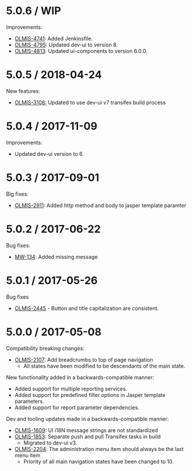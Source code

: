 5.0.6 / WIP
===========

Improvements:
* [OLMIS-4741](https://openlmis.atlassian.net/browse/OLMIS-4741): Added Jenkinsfile.
* [OLMIS-4795](https://openlmis.atlassian.net/browse/OLMIS-4795): Updated dev-ui to version 8.
* [OLMIS-4813](https://openlmis.atlassian.net/browse/OLMIS-4813): Updated ui-components to version 6.0.0.

5.0.5 / 2018-04-24
==================

New features:
* [OLMIS-3108:](https://openlmis.atlassian.net/browse/OLMIS-3108) Updated to use dev-ui v7 transifex build process

5.0.4 / 2017-11-09
==================

Improvements:
* Updated dev-ui version to 6.

5.0.3 / 2017-09-01
==================

Big fixes:
* [OLMIS-2911](https://openlmis.atlassian.net/browse/OLMIS-2911): Added http method and body to jasper template paramter

5.0.2 / 2017-06-22
==================

Bug fixes:
* [MW-134](https://openlmis.atlassian.net/browse/MW-134): Added missing message


5.0.1 / 2017-05-26
==================

Bug fixes
* [OLMIS-2445](https://openlmis.atlassian.net/browse/OLMIS-2445) - Button and title capitalization are consistent.

5.0.0 / 2017-05-08
==================

Compatibility breaking changes:
* [OLMIS-2107](https://openlmis.atlassian.net/browse/OLMIS-2107): Add breadcrumbs to top of page navigation
  * All states have been modified to be descendants of the main state.

New functionality added in a backwards-compatible manner:
* Added support for multiple reporting services.
* Added support for predefined filter options in Jasper template parameters.
* Added support for report parameter dependencies.

Dev and tooling updates made in a backwards-compatible manner:
* [OLMIS-1609](https://openlmis.atlassian.net/browse/OLMIS-1609): UI i18N message strings are not standardized
* [OLMIS-1853](https://openlmis.atlassian.net/browse/OLMIS-1853): Separate push and pull Transifex tasks in build
  * Migrated to dev-ui v3.
* [OLMIS-2204](https://openlmis.atlassian.net/browse/OLMIS-2204): The administration menu item should always be the last menu item
  * Priority of all main navigation states have been changed to 10.
